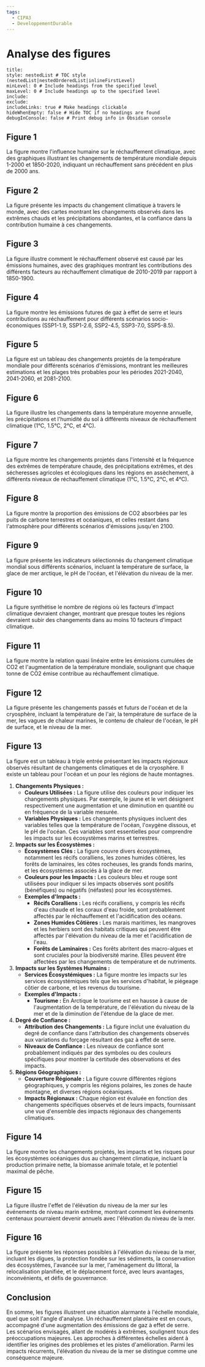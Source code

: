 ```yaml
---
tags:
  - CIPA3
  - DeveloppementDurable
---
```

# Analyse des figures
```table-of-contents
title: 
style: nestedList # TOC style (nestedList|nestedOrderedList|inlineFirstLevel)
minLevel: 0 # Include headings from the specified level
maxLevel: 0 # Include headings up to the specified level
include: 
exclude: 
includeLinks: true # Make headings clickable
hideWhenEmpty: false # Hide TOC if no headings are found
debugInConsole: false # Print debug info in Obsidian console
```
## Figure 1
La figure montre l'influence humaine sur le réchauffement climatique, avec des graphiques illustrant les changements de température mondiale depuis 1-2000 et 1850-2020, indiquant un réchauffement sans précédent en plus de 2000 ans.

## Figure 2
La figure présente les impacts du changement climatique à travers le monde, avec des cartes montrant les changements observés dans les extrêmes chauds et les précipitations abondantes, et la confiance dans la contribution humaine à ces changements.

## Figure 3
La figure illustre comment le réchauffement observé est causé par les émissions humaines, avec des graphiques montrant les contributions des différents facteurs au réchauffement climatique de 2010-2019 par rapport à 1850-1900.

## Figure 4
La figure montre les émissions futures de gaz à effet de serre et leurs contributions au réchauffement pour différents scénarios socio-économiques (SSP1-1.9, SSP1-2.6, SSP2-4.5, SSP3-7.0, SSP5-8.5).

## Figure 5
La figure est un tableau des changements projetés de la température mondiale pour différents scénarios d'émissions, montrant les meilleures estimations et les plages très probables pour les périodes 2021-2040, 2041-2060, et 2081-2100.

## Figure 6
La figure illustre les changements dans la température moyenne annuelle, les précipitations et l'humidité du sol à différents niveaux de réchauffement climatique (1°C, 1.5°C, 2°C, et 4°C).

## Figure 7
La figure montre les changements projetés dans l'intensité et la fréquence des extrêmes de température chaude, des précipitations extrêmes, et des sécheresses agricoles et écologiques dans les régions en assèchement, à différents niveaux de réchauffement climatique (1°C, 1.5°C, 2°C, et 4°C).

## Figure 8
La figure montre la proportion des émissions de CO2 absorbées par les puits de carbone terrestres et océaniques, et celles restant dans l'atmosphère pour différents scénarios d'émissions jusqu'en 2100.

## Figure 9
La figure présente les indicateurs sélectionnés du changement climatique mondial sous différents scénarios, incluant la température de surface, la glace de mer arctique, le pH de l'océan, et l'élévation du niveau de la mer.

## Figure 10
La figure synthétise le nombre de régions où les facteurs d'impact climatique devraient changer, montrant que presque toutes les régions devraient subir des changements dans au moins 10 facteurs d'impact climatique.

## Figure 11
La figure montre la relation quasi linéaire entre les émissions cumulées de CO2 et l'augmentation de la température mondiale, soulignant que chaque tonne de CO2 émise contribue au réchauffement climatique.

## Figure 12
La figure présente les changements passés et futurs de l'océan et de la cryosphère, incluant la température de l'air, la température de surface de la mer, les vagues de chaleur marines, le contenu de chaleur de l'océan, le pH de surface, et le niveau de la mer.

## Figure 13
La figure est un tableau à triple entrée présentant les impacts régionaux observés résultant de changements climatiques et de la cryosphère. Il existe un tableau pour l'océan et un pour les régions de haute montagnes.
1. **Changements Physiques :**
    - **Couleurs Utilisées :** La figure utilise des couleurs pour indiquer les changements physiques. Par exemple, le jaune et le vert désignent respectivement une augmentation et une diminution en quantité ou en fréquence de la variable mesurée.
    - **Variables Physiques :** Les changements physiques incluent des variables telles que la température de l'océan, l'oxygène dissous, et le pH de l'océan. Ces variables sont essentielles pour comprendre les impacts sur les écosystèmes marins et terrestres.
2. **Impacts sur les Écosystèmes :**
    - **Écosystèmes Clés :** La figure couvre divers écosystèmes, notamment les récifs coralliens, les zones humides côtières, les forêts de laminaires, les côtes rocheuses, les grands fonds marins, et les écosystèmes associés à la glace de mer.
    - **Couleurs pour les Impacts :** Les couleurs bleu et rouge sont utilisées pour indiquer si les impacts observés sont positifs (bénéfiques) ou négatifs (néfastes) pour les écosystèmes.
    - **Exemples d'Impacts :**
        - **Récifs Coralliens :** Les récifs coralliens, y compris les récifs d'eau chaude et les coraux d'eau froide, sont probablement affectés par le réchauffement et l'acidification des océans.
        - **Zones Humides Côtières :** Les marais maritimes, les mangroves et les herbiers sont des habitats critiques qui peuvent être affectés par l'élévation du niveau de la mer et l'acidification de l'eau.
        - **Forêts de Laminaires :** Ces forêts abritent des macro-algues et sont cruciales pour la biodiversité marine. Elles peuvent être affectées par les changements de température et de nutriments.
3. **Impacts sur les Systèmes Humains :**
    - **Services Écosystémiques :** La figure montre les impacts sur les services écosystémiques tels que les services d'habitat, le piégeage côtier de carbone, et les revenus du tourisme.
    - **Exemples d'Impacts :**
        - **Tourisme :** En Arctique le tourisme est en hausse à cause de l'augmentation de la température, de l'élévation du niveau de la mer et de la diminution de l'étendue de la glace de mer.
4. **Degré de Confiance :**
    - **Attribution des Changements :** La figure inclut une évaluation du degré de confiance dans l'attribution des changements observés aux variations du forçage résultant des gaz à effet de serre.
    - **Niveaux de Confiance :** Les niveaux de confiance sont probablement indiqués par des symboles ou des couleurs spécifiques pour montrer la certitude des observations et des impacts.
5. **Régions Géographiques :**
    - **Couverture Régionale :** La figure couvre différentes régions géographiques, y compris les régions polaires, les zones de haute montagne, et diverses régions océaniques.
    - **Impacts Régionaux :** Chaque région est évaluée en fonction des changements spécifiques observés et de leurs impacts, fournissant une vue d'ensemble des impacts régionaux des changements climatiques.

## Figure 14
La figure montre les changements projetés, les impacts et les risques pour les écosystèmes océaniques dus au changement climatique, incluant la production primaire nette, la biomasse animale totale, et le potentiel maximal de pêche.

## Figure 15
La figure illustre l'effet de l'élévation du niveau de la mer sur les événements de niveau marin extrême, montrant comment les événements centenaux pourraient devenir annuels avec l'élévation du niveau de la mer.

## Figure 16
La figure présente les réponses possibles à l'élévation du niveau de la mer, incluant les digues, la protection fondée sur les sédiments, la conservation des écosystèmes, l'avancée sur la mer, l'aménagement du littoral, la relocalisation planifiée, et le déplacement forcé, avec leurs avantages, inconvénients, et défis de gouvernance.

## Conclusion
En somme, les figures illustrent une situation alarmante à l'échelle mondiale, quel que soit l'angle d'analyse. Un réchauffement planétaire est en cours, accompagné d'une augmentation des émissions de gaz à effet de serre. Les scénarios envisagés, allant de modérés à extrêmes, soulignent tous des préoccupations majeures. Les approches à différentes échelles aident à identifier les origines des problèmes et les pistes d'amélioration. Parmi les impacts récurrents, l'élévation du niveau de la mer se distingue comme une conséquence majeure.